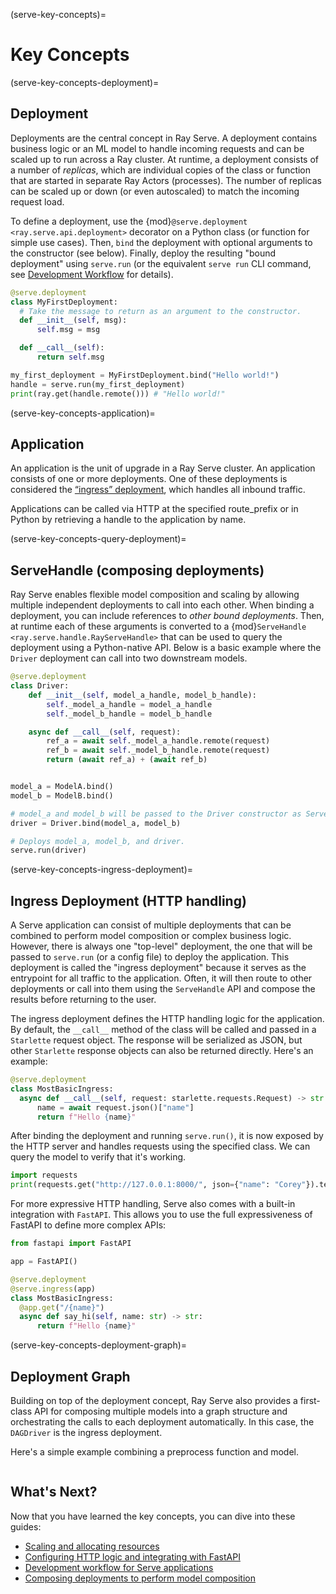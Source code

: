 (serve-key-concepts)=

# Key Concepts

(serve-key-concepts-deployment)=

## Deployment

Deployments are the central concept in Ray Serve.
A deployment contains business logic or an ML model to handle incoming requests and can be scaled up to run across a Ray cluster.
At runtime, a deployment consists of a number of *replicas*, which are individual copies of the class or function that are started in separate Ray Actors (processes).
The number of replicas can be scaled up or down (or even autoscaled) to match the incoming request load.

To define a deployment, use the {mod}`@serve.deployment <ray.serve.api.deployment>` decorator on a Python class (or function for simple use cases).
Then, `bind` the deployment with optional arguments to the constructor (see below).
Finally, deploy the resulting "bound deployment" using `serve.run` (or the equivalent `serve run` CLI command, see [Development Workflow](serve-dev-workflow) for details).

```python
@serve.deployment
class MyFirstDeployment:
  # Take the message to return as an argument to the constructor.
  def __init__(self, msg):
      self.msg = msg

  def __call__(self):
      return self.msg

my_first_deployment = MyFirstDeployment.bind("Hello world!")
handle = serve.run(my_first_deployment)
print(ray.get(handle.remote())) # "Hello world!"
```

(serve-key-concepts-application)=

## Application

An application is the unit of upgrade in a Ray Serve cluster. An application consists of one or more deployments. One of these deployments is considered the [“ingress” deployment](serve-key-concepts-ingress-deployment), which handles all inbound traffic.

Applications can be called via HTTP at the specified route_prefix or in Python by retrieving a handle to the application by name.
 
(serve-key-concepts-query-deployment)=

## ServeHandle (composing deployments)

Ray Serve enables flexible model composition and scaling by allowing multiple independent deployments to call into each other.
When binding a deployment, you can include references to _other bound deployments_.
Then, at runtime each of these arguments is converted to a {mod}`ServeHandle <ray.serve.handle.RayServeHandle>` that can be used to query the deployment using a Python-native API.
Below is a basic example where the `Driver` deployment can call into two downstream models.

```python
@serve.deployment
class Driver:
    def __init__(self, model_a_handle, model_b_handle):
        self._model_a_handle = model_a_handle
        self._model_b_handle = model_b_handle

    async def __call__(self, request):
        ref_a = await self._model_a_handle.remote(request)
        ref_b = await self._model_b_handle.remote(request)
        return (await ref_a) + (await ref_b)


model_a = ModelA.bind()
model_b = ModelB.bind()

# model_a and model_b will be passed to the Driver constructor as ServeHandles.
driver = Driver.bind(model_a, model_b)

# Deploys model_a, model_b, and driver.
serve.run(driver)
```

(serve-key-concepts-ingress-deployment)=

## Ingress Deployment (HTTP handling)

A Serve application can consist of multiple deployments that can be combined to perform model composition or complex business logic.
However, there is always one "top-level" deployment, the one that will be passed to `serve.run` (or a config file) to deploy the application.
This deployment is called the "ingress deployment" because it serves as the entrypoint for all traffic to the application.
Often, it will then route to other deployments or call into them using the `ServeHandle` API and compose the results before returning to the user.

The ingress deployment defines the HTTP handling logic for the application.
By default, the `__call__` method of the class will be called and passed in a `Starlette` request object.
The response will be serialized as JSON, but other `Starlette` response objects can also be returned directly.
Here's an example:

```python
@serve.deployment
class MostBasicIngress:
  async def __call__(self, request: starlette.requests.Request) -> str:
      name = await request.json()["name"]
      return f"Hello {name}"
```

After binding the deployment and running `serve.run()`, it is now exposed by the HTTP server and handles requests using the specified class.
We can query the model to verify that it's working.

```python
import requests
print(requests.get("http://127.0.0.1:8000/", json={"name": "Corey"}).text) # Hello Corey!
```

For more expressive HTTP handling, Serve also comes with a built-in integration with `FastAPI`.
This allows you to use the full expressiveness of FastAPI to define more complex APIs:

```python
from fastapi import FastAPI

app = FastAPI()

@serve.deployment
@serve.ingress(app)
class MostBasicIngress:
  @app.get("/{name}")
  async def say_hi(self, name: str) -> str:
      return f"Hello {name}"
```

(serve-key-concepts-deployment-graph)=

## Deployment Graph

Building on top of the deployment concept, Ray Serve also provides a first-class API for composing multiple models into a graph structure and orchestrating the calls to each deployment automatically. In this case, the `DAGDriver` is the ingress deployment.

Here's a simple example combining a preprocess function and model.

```{literalinclude} doc_code/key-concepts-deployment-graph.py
```

## What's Next?
Now that you have learned the key concepts, you can dive into these guides:
- [Scaling and allocating resources](scaling-and-resource-allocation)
- [Configuring HTTP logic and integrating with FastAPI](http-guide)
- [Development workflow for Serve applications](serve-dev-workflow)
- [Composing deployments to perform model composition](serve-model-composition)
